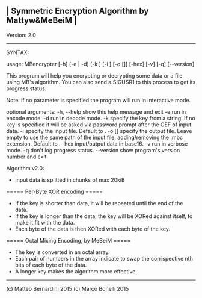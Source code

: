 | Symmetric Encryption Algorithm by Mattyw&MeBeiM |
---------------------------------------------------

Version: 2.0

___________________________________________________________________________________________

SYNTAX:

usage: MBencrypter [-h] (-e | -d) [-k <string>] [-i <path>] [-o [<path>]] [-hex] [-v] [-q] [--version]

This program will help you encrypting or decrypting
some data or a file using MB's algorithm.
You can also send a SIGUSR1 to this process to get
its progress status.

Note: if no parameter is specified the program will
run in interactive mode.

optional arguments:
  -h, --help   show this help message and exit
  -e           run in encode mode.
  -d           run in decode mode.
  -k <string>  specify the key from a string. If no key is specified it will
               be asked via password prompt after the OEF of input data.
  -i <path>    specify the input file. Default to <stdin>.
  -o [<path>]  specify the output file. Leave empty to use the same path of
               the input file, adding/removing the .mbc extension. Default to
               <stdout>.
  -hex         input/output data in base16.
  -v           run in verbose mode.
  -q           don't log progress status.
  --version    show program's version number and exit



Algorithm v2.0:

- Input data is splitted in chunks of max 20kiB

===== Per-Byte XOR encoding =====
- If the key is shorter than data, it will be repeated until the end of the data.
- If the key is longer than the data, the key will be XORed against itself, to make it fit with the data.
- Each byte of the data is then XORed with each byte of the key.

===== Octal Mixing Encoding, by MeBeiM =====
- The key is converted in an octal array.
- Each pair of numbers in the array indicate to swap the corrispective nth bits of each byte of the data.
- A longer key makes the algorithm more effective.

____________________________________________________________________________________________

(c) Matteo Bernardini 2015
(c) Marco Bonelli 2015
